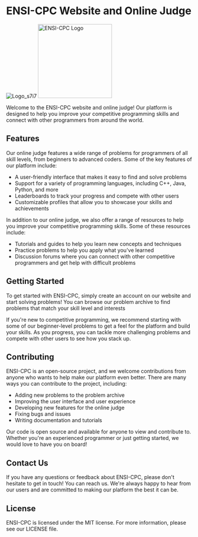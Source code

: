 # ENSI-CPC Website and Online Judge

![Logo_s7i7](https://user-images.githubusercontent.com/94719195/235677709-1811148e-a39c-4385-b4ea-d0e4298b7143.png)
<img src="https://user-images.githubusercontent.com/94719195/235677709-1811148e-a39c-4385-b4ea-d0e4298b7143.png" alt="ENSI-CPC Logo" width="200" />



Welcome to the ENSI-CPC website and online judge! Our platform is designed to help you improve your competitive programming skills and connect with other programmers from around the world.

## Features

Our online judge features a wide range of problems for programmers of all skill levels, from beginners to advanced coders. Some of the key features of our platform include:

- A user-friendly interface that makes it easy to find and solve problems
- Support for a variety of programming languages, including C++, Java, Python, and more
- Leaderboards to track your progress and compete with other users
- Customizable profiles that allow you to showcase your skills and achievements

In addition to our online judge, we also offer a range of resources to help you improve your competitive programming skills. Some of these resources include:

- Tutorials and guides to help you learn new concepts and techniques
- Practice problems to help you apply what you've learned
- Discussion forums where you can connect with other competitive programmers and get help with difficult problems

## Getting Started

To get started with ENSI-CPC, simply create an account on our website and start solving problems! You can browse our problem archive to find problems that match your skill level and interests

If you're new to competitive programming, we recommend starting with some of our beginner-level problems to get a feel for the platform and build your skills. As you progress, you can tackle more challenging problems and compete with other users to see how you stack up.

## Contributing

ENSI-CPC is an open-source project, and we welcome contributions from anyone who wants to help make our platform even better. There are many ways you can contribute to the project, including:

- Adding new problems to the problem archive
- Improving the user interface and user experience
- Developing new features for the online judge
- Fixing bugs and issues
- Writing documentation and tutorials

Our code is open source and available for anyone to view and contribute to. Whether you're an experienced programmer or just getting started, we would love to have you on board!

## Contact Us

If you have any questions or feedback about ENSI-CPC, please don't hesitate to get in touch! You can reach us. We're always happy to hear from our users and are committed to making our platform the best it can be.

## License

ENSI-CPC is licensed under the MIT license. For more information, please see our LICENSE file.
 
